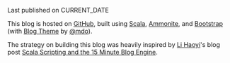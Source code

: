 Last published on CURRENT_DATE

This blog is hosted on [GitHub](https://github.com/), built using [Scala](http://www.scala-lang.org/), [Ammonite](https://github.com/lihaoyi/Ammonite), and [Bootstrap](http://getbootstrap.com) (with [Blog Theme](http://getbootstrap.com/examples/blog/) by [@mdo](https://twitter.com/mdo)).

The strategy on building this blog was heavily inspired by [Li Haoyi](https://twitter.com/li_haoyi)'s blog post [Scala Scripting and the 15 Minute Blog Engine](http://www.lihaoyi.com/post/ScalaScriptingandthe15MinuteBlogEngine.html).
